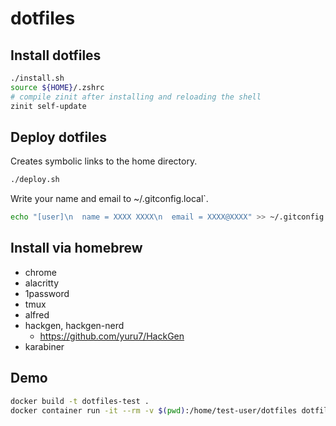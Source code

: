 # dotfiles

## Install dotfiles

```bash
./install.sh
source ${HOME}/.zshrc
# compile zinit after installing and reloading the shell
zinit self-update
```

## Deploy dotfiles

Creates symbolic links to the home directory.

```bash
./deploy.sh
```

Write your name and email to ~/.gitconfig.local`.

```bash
echo "[user]\n  name = XXXX XXXX\n  email = XXXX@XXXX" >> ~/.gitconfig.local
```

## Install via homebrew

- chrome
- alacritty
- 1password
- tmux
- alfred
- hackgen, hackgen-nerd
  - https://github.com/yuru7/HackGen
- karabiner

## Demo

```bash
docker build -t dotfiles-test .
docker container run -it --rm -v $(pwd):/home/test-user/dotfiles dotfiles-test:latest
```

